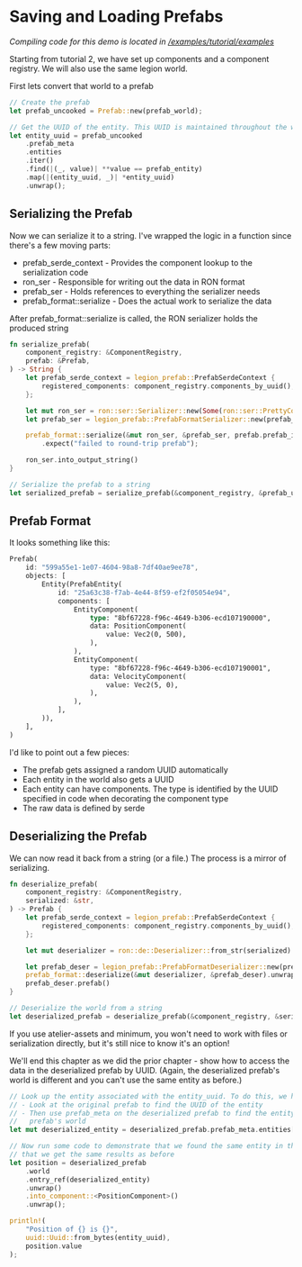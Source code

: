 # Saving and Loading Prefabs

*Compiling code for this demo is located in [/examples/tutorial/examples](../../examples/tutorial/examples)*

Starting from tutorial 2, we have set up components and a component registry. We will also use the same legion world.

First lets convert that world to a prefab

```rust
// Create the prefab
let prefab_uncooked = Prefab::new(prefab_world);

// Get the UUID of the entity. This UUID is maintained throughout the whole chain.
let entity_uuid = prefab_uncooked
    .prefab_meta
    .entities
    .iter()
    .find(|(_, value)| **value == prefab_entity)
    .map(|(entity_uuid, _)| *entity_uuid)
    .unwrap();
```

## Serializing the Prefab

Now we can serialize it to a string. I've wrapped the logic in a function since there's a few moving parts:
 * prefab_serde_context - Provides the component lookup to the serialization code
 * ron_ser - Responsible for writing out the data in RON format
 * prefab_ser - Holds references to everything the serializer needs
 * prefab_format::serialize - Does the actual work to serialize the data

After prefab_format::serialize is called, the RON serializer holds the produced string

```rust
fn serialize_prefab(
    component_registry: &ComponentRegistry,
    prefab: &Prefab,
) -> String {
    let prefab_serde_context = legion_prefab::PrefabSerdeContext {
        registered_components: component_registry.components_by_uuid(),
    };

    let mut ron_ser = ron::ser::Serializer::new(Some(ron::ser::PrettyConfig::default()), true);
    let prefab_ser = legion_prefab::PrefabFormatSerializer::new(prefab_serde_context, prefab);

    prefab_format::serialize(&mut ron_ser, &prefab_ser, prefab.prefab_id())
        .expect("failed to round-trip prefab");

    ron_ser.into_output_string()
}

// Serialize the prefab to a string
let serialized_prefab = serialize_prefab(&component_registry, &prefab_uncooked);
```

## Prefab Format

It looks something like this:

```rust
Prefab(
    id: "599a55e1-1e07-4604-98a8-7df40ae9ee78",
    objects: [
        Entity(PrefabEntity(
            id: "25a63c38-f7ab-4e44-8f59-ef2f05054e94",
            components: [
                EntityComponent(
                    type: "8bf67228-f96c-4649-b306-ecd107190000",
                    data: PositionComponent(
                        value: Vec2(0, 500),
                    ),
                ),
                EntityComponent(
                    type: "8bf67228-f96c-4649-b306-ecd107190001",
                    data: VelocityComponent(
                        value: Vec2(5, 0),
                    ),
                ),
            ],
        )),
    ],
)
```

I'd like to point out a few pieces:
 * The prefab gets assigned a random UUID automatically
 * Each entity in the world also gets a UUID
 * Each entity can have components. The type is identified by the UUID specified in
   code when decorating the component type
 * The raw data is defined by serde

## Deserializing the Prefab

We can now read it back from a string (or a file.) The process is a mirror of serializing.

```rust
fn deserialize_prefab(
    component_registry: &ComponentRegistry,
    serialized: &str,
) -> Prefab {
    let prefab_serde_context = legion_prefab::PrefabSerdeContext {
        registered_components: component_registry.components_by_uuid(),
    };

    let mut deserializer = ron::de::Deserializer::from_str(serialized).unwrap();

    let prefab_deser = legion_prefab::PrefabFormatDeserializer::new(prefab_serde_context);
    prefab_format::deserialize(&mut deserializer, &prefab_deser).unwrap();
    prefab_deser.prefab()
}

// Deserialize the world from a string
let deserialized_prefab = deserialize_prefab(&component_registry, &serialized_prefab);
```

If you use atelier-assets and minimum, you won't need to work with files or serialization directly,
but it's still nice to know it's an option!

We'll end this chapter as we did the prior chapter - show how to access the data in the deserialized
prefab by UUID. (Again, the deserialized prefab's world is different and you can't use the same entity
as before.)

```rust
// Look up the entity associated with the entity_uuid. To do this, we have to:
// - Look at the original prefab to find the UUID of the entity
// - Then use prefab_meta on the deserialized prefab to find the entity in the deserialized
//   prefab's world
let mut deserialized_entity = deserialized_prefab.prefab_meta.entities[&entity_uuid];

// Now run some code to demonstrate that we found the same entity in the deserialized world and
// that we get the same results as before
let position = deserialized_prefab
    .world
    .entry_ref(deserialized_entity)
    .unwrap()
    .into_component::<PositionComponent>()
    .unwrap();

println!(
    "Position of {} is {}",
    uuid::Uuid::from_bytes(entity_uuid),
    position.value
);
```